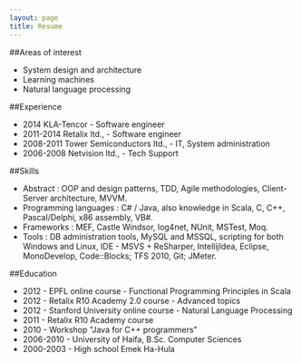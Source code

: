 ```yaml
---
layout: page
title: Resume
---
```


##Areas of interest
* System design and architecture
* Learning machines
* Natural language processing

##Experience
* 2014 KLA-Tencor - Software engineer
* 2011-2014 Retalix ltd., - Software engineer
* 2008-2011 Tower Semiconductors ltd., - IT, System administration
* 2006-2008 Netvision ltd., - Tech Support

##Skills
* Abstract : OOP and design patterns, TDD, Agile methodologies, Client-Server architecture, MVVM.
* Programming languages : C# / Java, also knowledge in Scala, C, C++, Pascal/Delphi, x86 assembly, VB#.
* Frameworks : MEF, Castle Windsor, log4net, NUnit, MSTest, Moq.
* Tools : DB administration tools, MySQL and MSSQL, scripting for both Windows and Linux, IDE - MSVS + ReSharper,  IntellijIdea, Eclipse, MonoDevelop, Code::Blocks; TFS 2010, Git; JMeter.

##Education
* 2012 - EPFL online course - Functional Programming Principles in Scala
* 2012 - Retalix R10 Academy 2.0 course - Advanced topics
* 2012 - Stanford University online course -  Natural Language Processing
* 2011 - Retalix R10 Academy course
* 2010 - Workshop "Java for C++ programmers"
* 2006-2010 - University of Haifa, B.Sc. Computer Sciences
* 2000-2003 - High school Emek Ha-Hula
